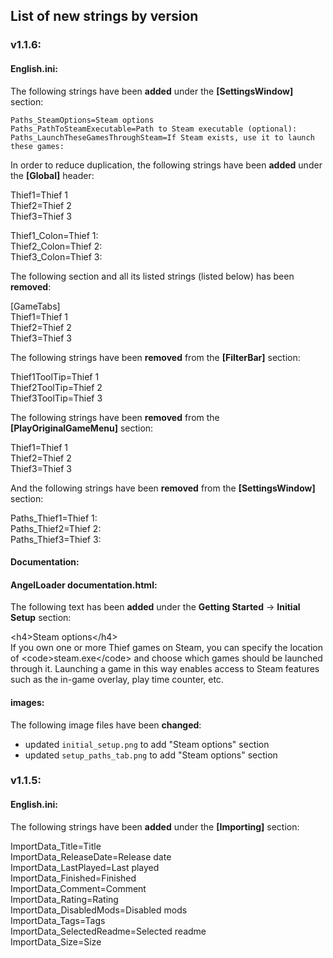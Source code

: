## List of new strings by version

### v1.1.6:

#### English.ini:

The following strings have been **added** under the **\[SettingsWindow\]** section:

`Paths_SteamOptions=Steam options`  
`Paths_PathToSteamExecutable=Path to Steam executable (optional):`  
`Paths_LaunchTheseGamesThroughSteam=If Steam exists, use it to launch these games:`

In order to reduce duplication, the following strings have been **added** under the **\[Global\]** header:

Thief1=Thief 1  
Thief2=Thief 2  
Thief3=Thief 3  

Thief1_Colon=Thief 1:  
Thief2_Colon=Thief 2:  
Thief3_Colon=Thief 3:  

The following section and all its listed strings (listed below) has been **removed**:

\[GameTabs\]  
Thief1=Thief 1  
Thief2=Thief 2  
Thief3=Thief 3  

The following strings have been **removed** from the **\[FilterBar\]** section:

Thief1ToolTip=Thief 1  
Thief2ToolTip=Thief 2  
Thief3ToolTip=Thief 3  

The following strings have been **removed** from the **\[PlayOriginalGameMenu\]** section:

Thief1=Thief 1  
Thief2=Thief 2  
Thief3=Thief 3  

And the following strings have been **removed** from the **\[SettingsWindow\]** section:

Paths_Thief1=Thief 1:  
Paths_Thief2=Thief 2:  
Paths_Thief3=Thief 3:  

#### Documentation:

#### AngelLoader documentation.html:

The following text has been **added** under the **Getting Started** -> **Initial Setup** section:

\<h4\>Steam options\</h4\>  
If you own one or more Thief games on Steam, you can specify the location of \<code\>steam.exe\</code\> and choose which games should be launched through it. Launching a game in this way enables access to Steam features such as the in-game overlay, play time counter, etc.

#### images:

The following image files have been **changed**:

- updated `initial_setup.png` to add "Steam options" section
- updated `setup_paths_tab.png` to add "Steam options" section

### v1.1.5:

#### English.ini:

The following strings have been **added** under the **\[Importing\]** section:

ImportData_Title=Title  
ImportData_ReleaseDate=Release date  
ImportData_LastPlayed=Last played  
ImportData_Finished=Finished  
ImportData_Comment=Comment  
ImportData_Rating=Rating  
ImportData_DisabledMods=Disabled mods  
ImportData_Tags=Tags  
ImportData_SelectedReadme=Selected readme  
ImportData_Size=Size  
